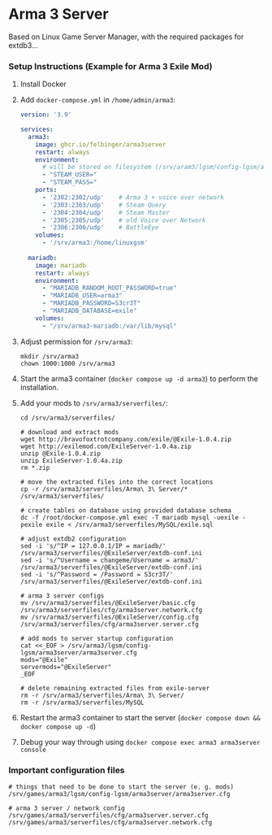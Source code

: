 # Arma 3 Server

Based on Linux Game Server Manager, with the required packages for extdb3...

### Setup Instructions (Example for Arma 3 Exile Mod)
1. Install Docker
2. Add `docker-compose.yml` in `/home/admin/arma3`:
    ```yaml
    version: '3.9'

    services:
      arma3:
        image: ghcr.io/felbinger/arma3server
        restart: always
        environment:
          # will be stored on filesystem (/srv/aram3/lgsm/config-lgsm/arma3server/arma3server.cfg) during installation
          - "STEAM_USER="
          - "STEAM_PASS="
        ports:
          - '2302:2302/udp'    # Arma 3 + voice over network
          - '2303:2303/udp'    # Steam Query
          - '2304:2304/udp'    # Steam Master
          - '2305:2305/udp'    # old Voice over Network
          - '2306:2306/udp'    # BattleEye
        volumes:
          - '/srv/arma3:/home/linuxgsm'
          
      mariadb:
        image: mariadb
        restart: always
        environment:
          - "MARIADB_RANDOM_ROOT_PASSWORD=true"
          - "MARIADB_USER=arma3"
          - "MARIADB_PASSWORD=S3cr3T"
          - "MARIADB_DATABASE=exile"
        volumes:
          - "/srv/arma3-mariadb:/var/lib/mysql"
    ```

3. Adjust permission for `/srv/arma3`:
    ```shell
    mkdir /srv/arma3
    chown 1000:1000 /srv/arma3
    ```

4. Start the arma3 container (`docker compose up -d arma3`) to perform the installation.

5. Add your mods to `/srv/arma3/serverfiles/`:
    ```shell
    cd /srv/arma3/serverfiles/

    # download and extract mods
    wget http://bravofoxtrotcompany.com/exile/@Exile-1.0.4.zip
    wget http://exilemod.com/ExileServer-1.0.4a.zip
    unzip @Exile-1.0.4.zip 
    unzip ExileServer-1.0.4a.zip 
    rm *.zip
    
    # move the extracted files into the correct locations
    cp -r /srv/arma3/serverfiles/Arma\ 3\ Server/* /srv/arma3/serverfiles/

    # create tables on database using provided database schema
    dc -f /root/docker-compose.yml exec -T mariadb mysql -uexile -pexile exile < /srv/arma3/serverfiles/MySQL/exile.sql
    
    # adjust extdb2 configuration
    sed -i 's/^IP = 127.0.0.1/IP = mariadb/' /srv/arma3/serverfiles/@ExileServer/extdb-conf.ini
    sed -i 's/^Username = changeme/Username = arma3/' /srv/arma3/serverfiles/@ExileServer/extdb-conf.ini
    sed -i 's/^Password = /Password = S3cr3T/' /srv/arma3/serverfiles/@ExileServer/extdb-conf.ini

    # arma 3 server configs
    mv /srv/arma3/serverfiles/@ExileServer/basic.cfg /srv/arma3/serverfiles/cfg/arma3server.network.cfg
    mv /srv/arma3/serverfiles/@ExileServer/config.cfg /srv/arma3/serverfiles/cfg/arma3server.server.cfg 

    # add mods to server startup configuration
    cat <<_EOF > /srv/arma3/lgsm/config-lgsm/arma3server/arma3server.cfg
    mods="@Exile"
    servermods="@ExileServer"
    _EOF

    # delete remaining extracted files from exile-server
    rm -r /srv/arma3/serverfiles/Arma\ 3\ Server/
    rm -r /srv/arma3/serverfiles/MySQL
    ```

6. Restart the arma3 container to start the server (`docker compose down && docker compose up -d`)

7. Debug your way through using `docker compose exec arma3 arma3server console`



### Important configuration files
```shell
# things that need to be done to start the server (e. g. mods)
/srv/games/arma3/lgsm/config-lgsm/arma3server/arma3server.cfg

# arma 3 server / network config
/srv/games/arma3/serverfiles/cfg/arma3server.server.cfg
/srv/games/arma3/serverfiles/cfg/arma3server.network.cfg
```
